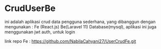 # CrudUserBe
ini adalah aplikasi crud data pengguna sederhana, yang dibanggun dengan mengunakan : Fe (React.js) Be(Laravel 11) Database(mysql), aplikasi ini juga menggunakan jwt auth, untuk login

link repo Fe : https://github.com/NabilaCahyani27/UserCrudFe.git
